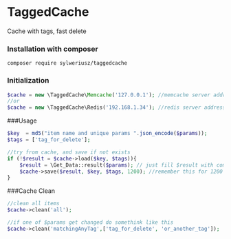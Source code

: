 TaggedCache
==============
Cache with tags, fast delete

### Installation with composer
```
composer require sylweriusz/taggedcache
```

### Initialization
```php
$cache = new \TaggedCache\Memcache('127.0.0.1'); //memcache server address
//or
$cache = new \TaggedCache\Redis('192.168.1.34'); //redis server address
```

###Usage 
```php
$key  = md5("item name and unique params ".json_encode($params));
$tags = ['tag_for_delete'];

//try from cache, and save if not exists
if (!$result = $cache->load($key, $tags)){
    $result = \Get_Data::result($params); // just fill $result with computed data
    $cache->save($result, $key, $tags, 1200); //remember this for 1200 sec
}
```

###Cache Clean 
```php
//clean all items    
$cache->clean('all');

//if one of $params get changed do somethink like this
$cache->clean('matchingAnyTag',['tag_for_delete', 'or_another_tag']);
```
